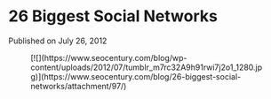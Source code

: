 # 26 Biggest Social Networks

Published on July 26, 2012

<div class="gallery galleryid-96 gallery-columns-3 gallery-size-thumbnail" id="gallery-6"><figure class="gallery-item"><div class="gallery-icon "> [![](https://www.seocentury.com/blog/wp-content/uploads/2012/07/tumblr_m7rc32A9h91rwi7j2o1_1280.jpg)](https://www.seocentury.com/blog/26-biggest-social-networks/attachment/97/) </div></figure> </div>
	